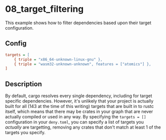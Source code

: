 # 08_target_filtering

This example shows how to filter dependencies based upon their target configuration.

## Config

```ini
targets = [
    { triple = "x86_64-unknown-linux-gnu" },
    { triple = "wasm32-unknown-unknown", features = ["atomics"] },
]
```

## Description

By default, cargo resolves every single dependency, including for target specific dependencies. However, it's unlikely that your project is actually built for all (143 at the time of this writing) targets that are built in to rustc itself, which means that there may be crates in your graph that are never actually compiled or used in any way. By specifying the `targets = []` configuration in your `deny.toml`, you can specify a list of targets you _actually_ are targetting, removing any crates that don't match at least 1 of the targets you specify.

